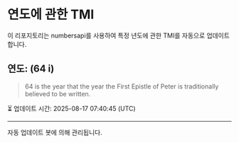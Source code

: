 
# 연도에 관한 TMI

이 리포지토리는 numbersapi를 사용하여 특정 년도에 관한 TMI를 자동으로 업데이트합니다.

## 연도: (64 i)
> 64 is the year that the year the First Epistle of Peter is traditionally believed to be written.

⏳ 업데이트 시간: 2025-08-17 07:40:45 (UTC)

---
자동 업데이트 봇에 의해 관리됩니다.
